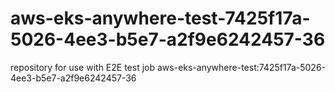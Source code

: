 # aws-eks-anywhere-test-7425f17a-5026-4ee3-b5e7-a2f9e6242457-36
repository for use with E2E test job aws-eks-anywhere-test:7425f17a-5026-4ee3-b5e7-a2f9e6242457-36
